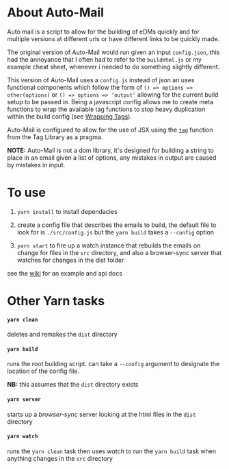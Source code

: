 # About Auto-Mail

Auto mail is a script to allow for the building of eDMs quickly and for multiple versions at different urls or have different links to be quickly made.

The original version of Auto-Mail would run given an input `config.json`, this had the annoyance that I often had to refer to the `buildHtml.js` or my example cheat sheet, whenever i needed to do something slightly different.

This version of Auto-Mail uses a `config.js` instead of json an uses functional components which follow the form of `() => options => other(options)` or `() => options => 'output'` allowing for the current build setup to be passed in. Being a javascript config allows me to create meta functions to wrap the available tag functions to stop heavy duplication within the build config (see [Wrapping Tags](https://github.com/darcnite3000/auto-mail/wiki/Wrapping-Tags,-or-Higher-Order-Tags)).

Auto-Mail is configured to allow for the use of JSX using the [`tag`](https://github.com/darcnite3000/auto-mail/wiki/Tags-Library#tag) function from the Tag Library as a pragma. 

**NOTE:** Auto-Mail is not a dom library, it's designed for building a string to place in an email given a list of options, any mistakes in output are caused by mistakes in input.

# To use

1. `yarn install` to install dependacies

2. create a config file that describes the emails to build, the default file to look for is `./src/config.js` but the `yarn build` takes a `--config` option

3. `yarn start` to fire up a watch instance that rebuilds the emails on change for files in the `src` directory, and also a browser-sync server that watches for changes in the dist folder

see the [wiki](https://github.com/darcnite3000/auto-mail/wiki) for an example and api docs

# Other Yarn tasks
#### `yarn clean`
deletes and remakes the `dist` directory

#### `yarn build`
runs the root building script.
can take a `--config` argument to designate the location of the config file.

**NB:** this assumes that the `dist` directory exists

#### `yarn server`
starts up a _browser-sync_ server looking at the html files in the `dist` directory

#### `yarn watch`
runs the `yarn clean` task then uses _watch_ to run the `yarn build` task when anything changes in the `src` directory
